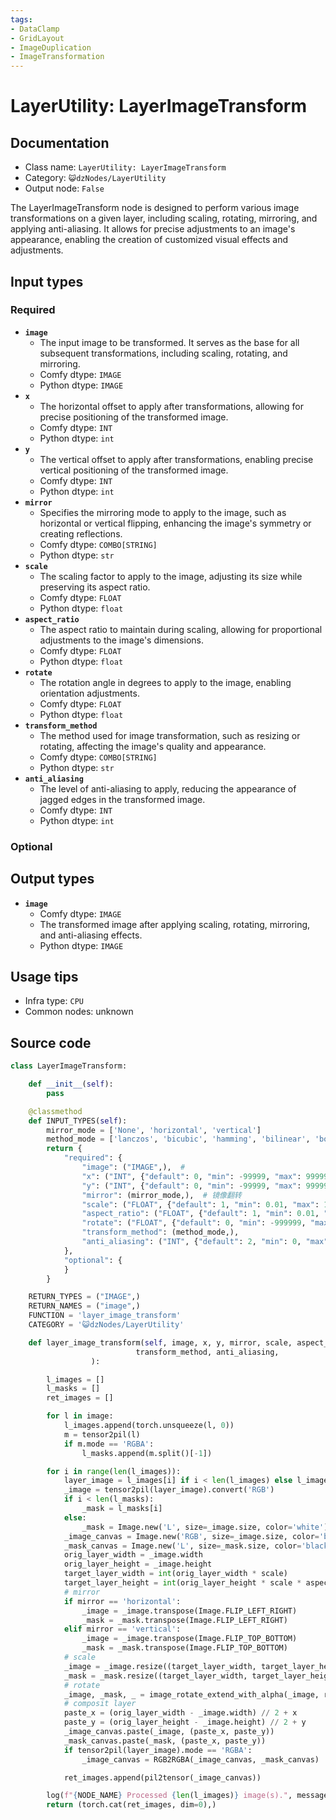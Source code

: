 ```yaml
---
tags:
- DataClamp
- GridLayout
- ImageDuplication
- ImageTransformation
---
```


# LayerUtility: LayerImageTransform
## Documentation
- Class name: `LayerUtility: LayerImageTransform`
- Category: `😺dzNodes/LayerUtility`
- Output node: `False`

The LayerImageTransform node is designed to perform various image transformations on a given layer, including scaling, rotating, mirroring, and applying anti-aliasing. It allows for precise adjustments to an image's appearance, enabling the creation of customized visual effects and adjustments.
## Input types
### Required
- **`image`**
    - The input image to be transformed. It serves as the base for all subsequent transformations, including scaling, rotating, and mirroring.
    - Comfy dtype: `IMAGE`
    - Python dtype: `IMAGE`
- **`x`**
    - The horizontal offset to apply after transformations, allowing for precise positioning of the transformed image.
    - Comfy dtype: `INT`
    - Python dtype: `int`
- **`y`**
    - The vertical offset to apply after transformations, enabling precise vertical positioning of the transformed image.
    - Comfy dtype: `INT`
    - Python dtype: `int`
- **`mirror`**
    - Specifies the mirroring mode to apply to the image, such as horizontal or vertical flipping, enhancing the image's symmetry or creating reflections.
    - Comfy dtype: `COMBO[STRING]`
    - Python dtype: `str`
- **`scale`**
    - The scaling factor to apply to the image, adjusting its size while preserving its aspect ratio.
    - Comfy dtype: `FLOAT`
    - Python dtype: `float`
- **`aspect_ratio`**
    - The aspect ratio to maintain during scaling, allowing for proportional adjustments to the image's dimensions.
    - Comfy dtype: `FLOAT`
    - Python dtype: `float`
- **`rotate`**
    - The rotation angle in degrees to apply to the image, enabling orientation adjustments.
    - Comfy dtype: `FLOAT`
    - Python dtype: `float`
- **`transform_method`**
    - The method used for image transformation, such as resizing or rotating, affecting the image's quality and appearance.
    - Comfy dtype: `COMBO[STRING]`
    - Python dtype: `str`
- **`anti_aliasing`**
    - The level of anti-aliasing to apply, reducing the appearance of jagged edges in the transformed image.
    - Comfy dtype: `INT`
    - Python dtype: `int`
### Optional
## Output types
- **`image`**
    - Comfy dtype: `IMAGE`
    - The transformed image after applying scaling, rotating, mirroring, and anti-aliasing effects.
    - Python dtype: `IMAGE`
## Usage tips
- Infra type: `CPU`
- Common nodes: unknown


## Source code
```python
class LayerImageTransform:

    def __init__(self):
        pass

    @classmethod
    def INPUT_TYPES(self):
        mirror_mode = ['None', 'horizontal', 'vertical']
        method_mode = ['lanczos', 'bicubic', 'hamming', 'bilinear', 'box', 'nearest']
        return {
            "required": {
                "image": ("IMAGE",),  #
                "x": ("INT", {"default": 0, "min": -99999, "max": 99999, "step": 1}),
                "y": ("INT", {"default": 0, "min": -99999, "max": 99999, "step": 1}),
                "mirror": (mirror_mode,),  # 镜像翻转
                "scale": ("FLOAT", {"default": 1, "min": 0.01, "max": 100, "step": 0.01}),
                "aspect_ratio": ("FLOAT", {"default": 1, "min": 0.01, "max": 100, "step": 0.01}),
                "rotate": ("FLOAT", {"default": 0, "min": -999999, "max": 999999, "step": 0.01}),
                "transform_method": (method_mode,),
                "anti_aliasing": ("INT", {"default": 2, "min": 0, "max": 16, "step": 1}),
            },
            "optional": {
            }
        }

    RETURN_TYPES = ("IMAGE",)
    RETURN_NAMES = ("image",)
    FUNCTION = 'layer_image_transform'
    CATEGORY = '😺dzNodes/LayerUtility'

    def layer_image_transform(self, image, x, y, mirror, scale, aspect_ratio, rotate,
                            transform_method, anti_aliasing,
                  ):

        l_images = []
        l_masks = []
        ret_images = []

        for l in image:
            l_images.append(torch.unsqueeze(l, 0))
            m = tensor2pil(l)
            if m.mode == 'RGBA':
                l_masks.append(m.split()[-1])

        for i in range(len(l_images)):
            layer_image = l_images[i] if i < len(l_images) else l_images[-1]
            _image = tensor2pil(layer_image).convert('RGB')
            if i < len(l_masks):
                _mask = l_masks[i]
            else:
                _mask = Image.new('L', size=_image.size, color='white')
            _image_canvas = Image.new('RGB', size=_image.size, color='black')
            _mask_canvas = Image.new('L', size=_mask.size, color='black')
            orig_layer_width = _image.width
            orig_layer_height = _image.height
            target_layer_width = int(orig_layer_width * scale)
            target_layer_height = int(orig_layer_height * scale * aspect_ratio)
            # mirror
            if mirror == 'horizontal':
                _image = _image.transpose(Image.FLIP_LEFT_RIGHT)
                _mask = _mask.transpose(Image.FLIP_LEFT_RIGHT)
            elif mirror == 'vertical':
                _image = _image.transpose(Image.FLIP_TOP_BOTTOM)
                _mask = _mask.transpose(Image.FLIP_TOP_BOTTOM)
            # scale
            _image = _image.resize((target_layer_width, target_layer_height))
            _mask = _mask.resize((target_layer_width, target_layer_height))
            # rotate
            _image, _mask, _ = image_rotate_extend_with_alpha(_image, rotate, _mask, transform_method, anti_aliasing)
            # composit layer
            paste_x = (orig_layer_width - _image.width) // 2 + x
            paste_y = (orig_layer_height - _image.height) // 2 + y
            _image_canvas.paste(_image, (paste_x, paste_y))
            _mask_canvas.paste(_mask, (paste_x, paste_y))
            if tensor2pil(layer_image).mode == 'RGBA':
                _image_canvas = RGB2RGBA(_image_canvas, _mask_canvas)

            ret_images.append(pil2tensor(_image_canvas))

        log(f"{NODE_NAME} Processed {len(l_images)} image(s).", message_type='finish')
        return (torch.cat(ret_images, dim=0),)

```
